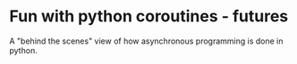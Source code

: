# Fun with python coroutines - futures

A "behind the scenes" view of how asynchronous programming is done in python.
